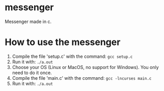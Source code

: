 # messenger
Messenger made in c.
# How to use the messenger
1. Compile the file 'setup.c' with the command: `gcc setup.c`
2. Run it with: `./a.out`
3. Choose your OS (Linux or MacOS, no support for Windows). You only need to do it once.
4. Compile the file 'main.c' with the command: `gcc -lncurses main.c`
5. Run it with: `./a.out`
